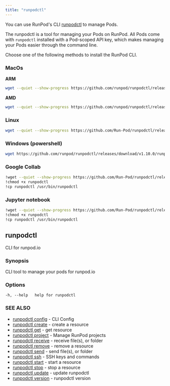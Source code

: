 ```yaml
---
title: "runpodctl"
---
```


You can use RunPod's CLI [runpodctl](https://github.com/runpod/runpodctl) to manage Pods.

The runpodctl is a tool for managing your Pods on RunPod.
All Pods come with `runpodctl` installed with a Pod-scoped API key, which makes managing your Pods easier through the command line.

Choose one of the following methods to install the RunPod CLI.

### MacOs

**ARM**

```bash
wget --quiet --show-progress https://github.com/runpod/runpodctl/releases/download/v1.10.0/runpodctl-darwin-arm -O runpodctl && chmod +x runpodctl && sudo mv runpodctl /usr/local/bin/runpodctl
```

**AMD**

```bash
wget --quiet --show-progress https://github.com/runpod/runpodctl/releases/download/v1.10.0/runpodctl-darwin-amd -O runpodctl && chmod +x runpodctl && sudo mv runpodctl /usr/local/bin/runpodctl
```

### Linux

```bash
wget --quiet --show-progress https://github.com/Run-Pod/runpodctl/releases/download/v1.10.0/runpodctl-linux-amd -O runpodctl && chmod +x runpodctl && sudo cp runpodctl /usr/bin/runpodctl
```

### Windows (powershell)

```bash
wget https://github.com/runpod/runpodctl/releases/download/v1.10.0/runpodctl-win-amd -O runpodctl.exe
```

### Google Collab

```bash
!wget --quiet --show-progress https://github.com/Run-Pod/runpodctl/releases/download/v1.10.0/runpodctl-linux-amd -O runpodctl
!chmod +x runpodctl
!cp runpodctl /usr/bin/runpodctl
```

### Jupyter notebook

```bash
!wget --quiet --show-progress https://github.com/Run-Pod/runpodctl/releases/download/v1.10.0/runpodctl-linux-amd -O runpodctl
!chmod +x runpodctl
!cp runpodctl /usr/bin/runpodctl
```

## runpodctl

CLI for runpod.io

### Synopsis

CLI tool to manage your pods for runpod.io

### Options

```
-h, --help   help for runpodctl
```

### SEE ALSO

- [runpodctl config](runpodctl_config.md) - CLI Config
- [runpodctl create](runpodctl_create.md) - create a resource
- [runpodctl get](runpodctl_get.md) - get resource
- [runpodctl project](runpodctl_project.md) - Manage RunPod projects
- [runpodctl receive](runpodctl_receive.md) - receive file(s), or folder
- [runpodctl remove](runpodctl_remove.md) - remove a resource
- [runpodctl send](runpodctl_send.md) - send file(s), or folder
- [runpodctl ssh](runpodctl_ssh.md) - SSH keys and commands
- [runpodctl start](runpodctl_start.md) - start a resource
- [runpodctl stop](runpodctl_stop.md) - stop a resource
- [runpodctl update](runpodctl_update.md) - update runpodctl
- [runpodctl version](runpodctl_version.md) - runpodctl version
